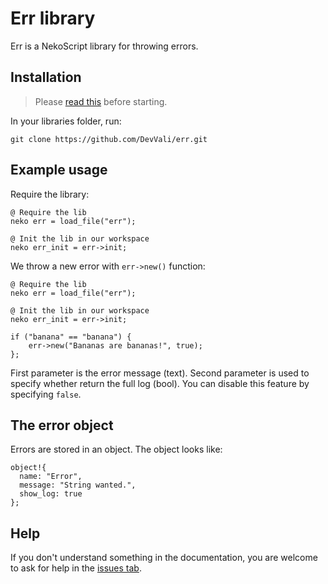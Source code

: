 # Err library

Err is a NekoScript library for throwing errors.

## Installation

> Please [read this](https://github.com/YuzuTheNeko/nekoscript/blob/dev/examples/libraries.md) before starting.

In your libraries folder, run:

```sh-session
git clone https://github.com/DevVali/err.git
```

## Example usage

Require the library:

```
@ Require the lib
neko err = load_file("err");

@ Init the lib in our workspace
neko err_init = err->init;
```

We throw a new error with `err->new()` function:

```
@ Require the lib
neko err = load_file("err");

@ Init the lib in our workspace
neko err_init = err->init;

if ("banana" == "banana") {
    err->new("Bananas are bananas!", true); 
};
```

First parameter is the error message (text). Second parameter is used to specify whether return the full log (bool). You can disable this feature by specifying `false`.

## The error object

Errors are stored in an object. The object looks like:

```
object!{
  name: "Error",
  message: "String wanted.",
  show_log: true
};
```

## Help

If you don't understand something in the documentation, you are welcome to ask for help in the [issues tab](https://github.com/DevVali/err/issues).
